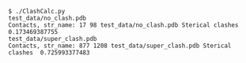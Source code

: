     $ ./ClashCalc.py 
    test_data/no_clash.pdb
    Contacts, str_name: 17 98 test_data/no_clash.pdb Sterical clashes  0.173469387755
    test_data/super_clash.pdb
    Contacts, str_name: 877 1208 test_data/super_clash.pdb Sterical clashes  0.725993377483